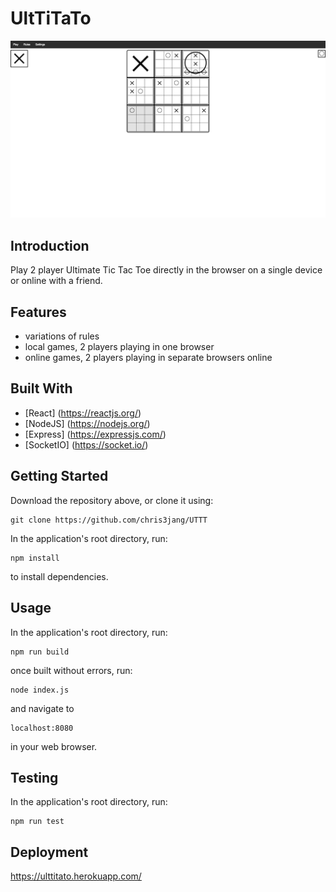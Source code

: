# UltTiTaTo
![Alt text](https://github.com/chris3jang/chris3jang.github.io/blob/master/static/uttt.png "Optional Title")

## Introduction
Play 2 player Ultimate Tic Tac Toe directly in the browser on a single device or online with a friend.

## Features
- variations of rules
- local games, 2 players playing in one browser
- online games, 2 players playing in separate browsers online

## Built With
- [React] (https://reactjs.org/)
- [NodeJS] (https://nodejs.org/)
- [Express] (https://expressjs.com/)
- [SocketIO] (https://socket.io/)

## Getting Started
Download the repository above, or clone it using:
```
git clone https://github.com/chris3jang/UTTT
```
In the application's root directory, run:
```
npm install
```
to install dependencies.

## Usage
In the application's root directory, run:
```
npm run build
```
once built without errors, run:
```
node index.js
```
and navigate to 
```
localhost:8080
```
in your web browser.

## Testing
In the application's root directory, run:
```
npm run test
```

## Deployment
https://ulttitato.herokuapp.com/
